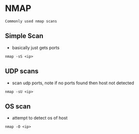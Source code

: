 # NMAP

    Commonly used nmap scans
    
## Simple Scan
* basically just gets ports
``` 
nmap -sS <ip> 
```

## UDP scans
* scan udp ports, note if no ports found then host not detected
``` 
nmap -sU <ip> 
```

## OS scan
* attempt to detect os of host
``` 
nmap -O <ip> 
```
